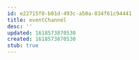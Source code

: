 ```yaml
---
id: e22715f0-b01d-493c-a50a-834f61c94441
title: eventChannel
desc: ''
updated: 1618573870530
created: 1618573870530
stub: true
---
```


